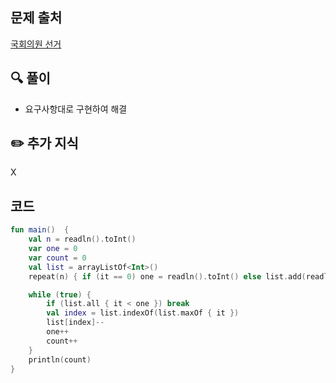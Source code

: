 ## 문제 출처

<a href="https://www.acmicpc.net/problem/1417">국회의원 선거</a>

## 🔍 풀이
- 요구사항대로 구현하여 해결

## ✏️ 추가 지식
X


## 코드

```kotlin
fun main()  {
    val n = readln().toInt()
    var one = 0
    var count = 0
    val list = arrayListOf<Int>()
    repeat(n) { if (it == 0) one = readln().toInt() else list.add(readln().toInt()) }

    while (true) {
        if (list.all { it < one }) break
        val index = list.indexOf(list.maxOf { it })
        list[index]--
        one++
        count++
    }
    println(count)
}

```
